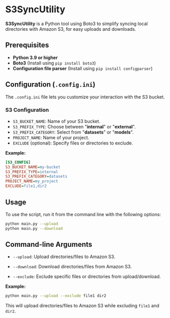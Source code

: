 # S3SyncUtility

**S3SyncUtility** is a Python tool using Boto3 to simplify syncing local directories with Amazon S3, for easy uploads and downloads.

## Prerequisites

- **Python 3.9 or higher**
- **Boto3** (Install using `pip install boto3`)
- **Configuration file parser** (Install using `pip install configparser`)

## Configuration (`.config.ini`)

The `.config.ini` file lets you customize your interaction with the S3 bucket.

### S3 Configuration

- `S3_BUCKET_NAME`: Name of your S3 bucket.
- `S3_PREFIX_TYPE`: Choose between "**internal**" or "**external**".
- `S3_PREFIX_CATEGORY`: Select from "**datasets**" or "**models**".
- `PROJECT_NAME`: Name of your project.
- `EXCLUDE` (optional): Specify files or directories to exclude.

**Example:**

```ini
[S3_CONFIG]
S3_BUCKET_NAME=my-bucket
S3_PREFIX_TYPE=internal
S3_PREFIX_CATEGORY=datasets
PROJECT_NAME=my_project
EXCLUDE=file1,dir2
```

## Usage

To use the script, run it from the command line with the following options:

```bash
python main.py --upload
python main.py --download
```

## Command-line Arguments

- `--upload`: Upload directories/files to Amazon S3.

- `--download`: Download directories/files from Amazon S3.

- `--exclude`: Exclude specific files or directories from upload/download. 

**Example:**

```bash
python main.py --upload --exclude file1 dir2
```

This will upload directories/files to Amazon S3 while excluding `file1` and `dir2`.
